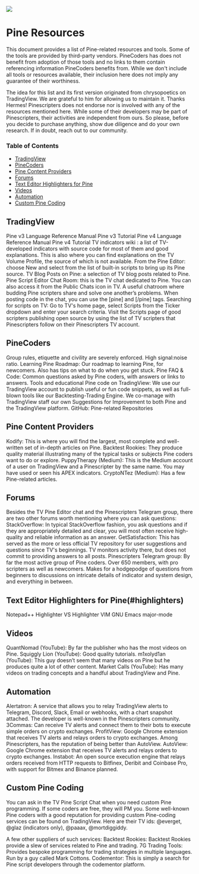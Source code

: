 [<img src="http://pinecoders.com/images/PineCodersLong.png">](http://pinecoders.com)

# Pine Resources

This document provides a list of Pine-related resources and tools. Some of the tools are provided by third-party vendors. PineCoders has does not benefit from adoption of those tools and no links to them contain referencing information PineCoders benefits from. While we don't include all tools or resources available, their inclusion here does not imply any guarantee of their worthiness.

The idea for this list and its first version originated from chrysopoetics on TradingView. We are grateful to him for allowing us to maintain it. Thanks Hermes!
Pinescripters does not endorse nor is involved with any of the resources mentioned here. While some of their developers may be part of Pinescripters, their activities are independent from ours. So please, before you decide to purchase anything, show due diligence and do your own research. If in doubt, reach out to our community.

### Table of Contents

- [TradingView](#tradingview)
- [PineCoders](#pinecoders)
- [Pine Content Providers](#pine-content-providers)
- [Forums](#forums)
- [Text Editor Highlighters for Pine](#highlighters)
- [Videos](#videos)
- [Automation](#automation)
- [Custom Pine Coding](#custom-pine-coding)

## TradingView
Pine v3 Language Reference Manual
Pine v3 Tutorial
Pine v4 Language Reference Manual
Pine v4 Tutorial
TV indicators wiki : a list of TV-developed indicators with source code for most of them and good explanations. This is also where you can find explanations on the TV Volume Profile, the source of which is not available.
From the Pine Editor: choose New and select from the list of built-in scripts to bring up its Pine source.
TV Blog Posts on Pine: a selection of TV blog posts related to Pine.
Pine Script Editor Chat Room: this is the TV chat dedicated to Pine. You can also access it from the Public Chats icon in TV. A useful chatroom where budding Pine scripters share and solve one another’s problems. When posting code in the chat, you can use the [pine] and [/pine] tags.
Searching for scripts on TV: Go to TV's home page, select Scripts from the Ticker dropdown and enter your search criteria.
Visit the Scripts page of good scripters publishing open source by using the list of TV scripters that Pinescripters follow on their Pinescripters TV account.

## PineCoders
Group rules, etiquette and civility are severely enforced. High signal:noise ratio.
Learning Pine Roadmap: Our roadmap to learning Pine, for newcomers. Also has tips on what to do when you get stuck.
Pine FAQ & Code: Common questions asked by Pine coders, with answers or links to answers.
Tools and educational Pine code on TradingView: We use our TradingView account to publish useful or fun code snippets, as well as full-blown tools like our Backtesting-Trading Engine.
We co-manage with TradingView staff our own Suggestions for Improvement to both Pine and the TradingView platform.
GitHub: Pine-related Repositories

## Pine Content Providers
Kodify: This is where you will find the largest, most complete and well-written set of in-depth articles on Pine.
Backtest Rookies: They produce quality material illustrating many of the typical tasks or subjects Pine coders want to do or explore.
PuppyTherapy (Medium): This is the Medium account of a user on TradingView and a Pinescripter by the same name. You may have used or seen his APEX indicators.
CryptoNTez (Medium): Has a few Pine-related articles.

## Forums
Besides the TV Pine Editor chat and the Pinescripters Telegram group, there are two other forums worth mentioning where you can ask questions:
StackOverflow: In typical StackOverflow fashion, you ask questions and if they are appropriately detailed and clear, you will most often receive high-quality and reliable information as an answer.
GetSatisfaction: This has served as the more or less official TV repository for user suggestions and questions since TV's beginnings. TV monitors activity there, but does not commit to providing answers to all posts.
Pinescripters Telegram group: By far the most active group of Pine coders. Over 650 members, with pro scripters as well as newcomers. Makes for a hodgepodge of questions from beginners to discussions on intricate details of indicator and system design, and everything in between. 

## Text Editor Highlighters for Pine(#highlighters)
Notepad++ Highlighter
VS Highlighter
VIM
GNU Emacs major-mode

## Videos
QuantNomad (YouTube): By far the publisher who has the most videos on Pine.
Squiggly Lion (YouTube): Good quality tutorials.
m1xolyd1an (YouTube): This guy doesn’t seem that many videos on Pine but he produces quite a lot of other content.
Market Calls (YouTube): Has many videos on trading concepts and a handful about TradingView and Pine.

## Automation
Alertatron: A service that allows you to relay TradingView alerts to Telegram, Discord, Slack, Email or webhooks, with a chart snapshot attached. The developer is well-known in the Pinescripters community.
3Commas: Can receive TV alerts and connect them to their bots to execute simple orders on crypto exchanges.
ProfitView: Google Chrome extension that receives TV alerts and relays orders to crypto exchanges. Among Pinescripters, has the reputation of being better than AutoView.
AutoView: Google Chrome extension that receives TV alerts and relays orders to crypto exchanges.
Instabot: An open source execution engine that relays orders received from HTTP requests to Bitfinex, Deribit and Coinbase Pro, with support for Bitmex and Binance planned.

## Custom Pine Coding
You can ask in the TV Pine Script Chat when you need custom Pine programming. If some coders are free, they will PM you.
Some well-known Pine coders with a good reputation for providing custom Pine-coding services can be found on TradingView. Here are their TV ids: @everget, @glaz (indicators only), @paaax, @mortdiggiddy.

A few other suppliers of such services:
Backtest Rookies: Backtest Rookies provide a slew of services related to Pine and trading.
7G Trading Tools: Provides bespoke programming for trading strategies in multiple languages. Run by a guy called Mark Cottons. 
Codementor: This is simply a search for Pine script developers through the codementor platform.

